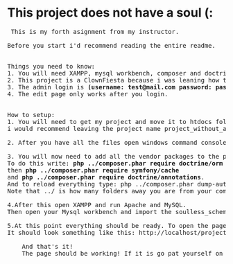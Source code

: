 # This project does not have a soul (:
 <pre>
 This is my forth asignment from my instructor.

Before you start i'd recommend reading the entire readme.


Things you need to know:
1. You will need XAMPP, mysql workbench, composer and doctrine.
2. This project is a ClownFiesta because i was leaning how to use doctrine while making it.
3. The admin login is <b>(username: test@mail.com password: password)</b>
4. The edit page only works after you login.


How to setup:
1. You will need to get my project and move it to htdocs folder,
i would recommend leaving the project name project_without_a_soul.

2. After you have all the files open windows command console or gitbash in your project folder.

3. You will now need to add all the vendor packages to the project.
To do this write: <b>php ../composer.phar require doctrine/orm</b> 
then <b>php ../composer.phar require symfony/cache</b>
and <b>php ../composer.phar require doctrine/annotations</b>.
And to reload everything type: php ../composer.phar dump-autoload .
Note that ../ is how many folders away you are from your composer.phar file.

4.After this open XAMPP and run Apache and MySQL.
Then open your Mysql workbench and import the soulless_scheme.sql.

5.At this point everything should be ready. To open the page you need to go to your localhost/folder name.
It should look something like this: http://localhost/project_without_a_soul/ .

    And that's it!
    The page should be working! If it is go pat yourself on the back you deserve it ;) .
</pre>
